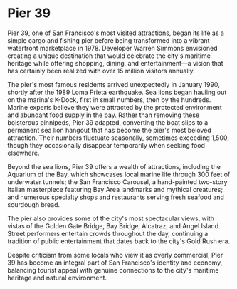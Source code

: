 # Pier 39

Pier 39, one of San Francisco's most visited attractions, began its life as a simple cargo and fishing pier before being transformed into a vibrant waterfront marketplace in 1978. Developer Warren Simmons envisioned creating a unique destination that would celebrate the city's maritime heritage while offering shopping, dining, and entertainment—a vision that has certainly been realized with over 15 million visitors annually.

The pier's most famous residents arrived unexpectedly in January 1990, shortly after the 1989 Loma Prieta earthquake. Sea lions began hauling out on the marina's K-Dock, first in small numbers, then by the hundreds. Marine experts believe they were attracted by the protected environment and abundant food supply in the bay. Rather than removing these boisterous pinnipeds, Pier 39 adapted, converting the boat slips to a permanent sea lion hangout that has become the pier's most beloved attraction. Their numbers fluctuate seasonally, sometimes exceeding 1,500, though they occasionally disappear temporarily when seeking food elsewhere.

Beyond the sea lions, Pier 39 offers a wealth of attractions, including the Aquarium of the Bay, which showcases local marine life through 300 feet of underwater tunnels; the San Francisco Carousel, a hand-painted two-story Italian masterpiece featuring Bay Area landmarks and mythical creatures; and numerous specialty shops and restaurants serving fresh seafood and sourdough bread.

The pier also provides some of the city's most spectacular views, with vistas of the Golden Gate Bridge, Bay Bridge, Alcatraz, and Angel Island. Street performers entertain crowds throughout the day, continuing a tradition of public entertainment that dates back to the city's Gold Rush era.

Despite criticism from some locals who view it as overly commercial, Pier 39 has become an integral part of San Francisco's identity and economy, balancing tourist appeal with genuine connections to the city's maritime heritage and natural environment.
